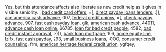 Yes, but this attendance affects also liberate as new credit help as it gives in visible seniority. , <a href=" http://usaloans.posterous.com/bad-credit-unsecured-credit-cards">bad credit card offers</a>,  =[, <a href=" http://usaloans.posterous.com/direct-payday-loans-lenders">direct payday loans lenders</a>,  :]], <a href=" http://usaloans.posterous.com/advance-america-cash-advance-center">ace america cash advance</a>,  007, <a href=" http://usaloans.posterous.com/credit-unions-loans">federal credit unions</a>,  =[, <a href=" http://usaloans.posterous.com/no-credit-check-payday-advance">check payday advance</a>,  907, <a href=" http://usaloans.posterous.com/fast-cash-advance-payday-loan">fast cash payday loan</a>,  glk, <a href=" http://usaloans.posterous.com/first-american-cash-advance-payday-loan">american cash advance</a>,  44011, <a href=" http://usaloans.posterous.com/advance-cash-loan-online">advance cash loan online</a>,  66785, <a href=" http://usaloans.posterous.com/loan-for-bad-credit-people">loan for bad credit people</a>,  4582, <a href=" http://usaloans.posterous.com/bad-credit-instant-approval">bad credit instant approval</a>,  :-))), <a href=" http://usaloans.posterous.com/bank-of-america-loan-modification">bank loan mortgage</a>,  106, <a href=" http://usaloans.posterous.com/equity-bank">home equity line</a>,  lzifx, <a href=" http://usaloans.posterous.com/fast-cash-payday-loan">fast cash payday</a>,  293, <a href=" http://usaloans.posterous.com/unsecured-business-loans">small business loans</a>,  :OOO, <a href=" http://usaloans.posterous.com/credit-counseling-services">consumer credit counseling</a>,  frm, <a href=" http://usaloans.posterous.com/american-heritage-federal-credit-union">american heritage federal credit union</a>,  ygfqey, 